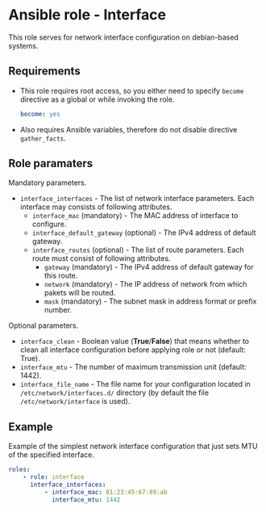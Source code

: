 # Ansible role - Interface

This role serves for network interface configuration on debian-based systems.

## Requirements

* This role requires root access, so you either need to specify `become` directive as a global or while invoking the role.

    ```yml
    become: yes
    ```

* Also requires Ansible variables, therefore do not disable directive `gather_facts`.

## Role paramaters

Mandatory parameters.

* `interface_interfaces` - The list of network interface parameters. Each interface may consists of following attributes.
    * `interface_mac` (mandatory) - The MAC address of interface to configure.
    * `interface_default_gateway` (optional) - The IPv4 address of default gateway.
    * `interface_routes` (optional) - The list of route parameters. Each route must consist of following attributes.
        * `gateway` (mandatory) - The IPv4 address of default gateway for this route.
        * `network` (mandatory) - The IP address of network from which pakets will be routed.
        * `mask` (mandatory) - The subnet mask in address format or prefix number.

Optional parameters.

* `interface_clean` - Boolean value (**True**/**False**) that means whether to clean all interface configuration before applying role or not (default: True).
* `interface_mtu` - The number of maximum transmission unit (default: 1442).
* `interface_file_name` - The file name for your configuration located in `/etc/network/interfaces.d/` directory (by default the file `/etc/network/interface` is used).

## Example

Example of the simplest network interface configuration that just sets MTU of the specified interface.

```yml
roles:
    - role: interface
      interface_interfaces:
          - interface_mac: 01:23:45:67:89:ab
            interface_mtu: 1442
```
